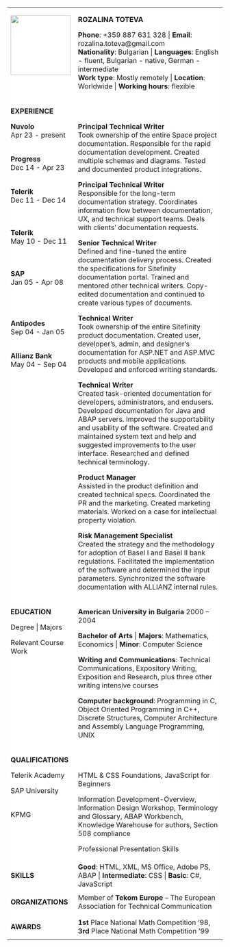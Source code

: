 <table border="0" style="background-color: white;">
 <tr>
    <td valign="top"><p><img src="https://gist.github.com/assets/5470345/0ebd95a2-9226-4355-8f95-975876eb06f0"; width="140px;" hight="120px;"></b></p></td>
  <td><style="font-size: 10px" font-weight: normal;><p><b>ROZALINA TOTEVA</b></p><p>
<b>Phone</b>: +359 887 631 328 | <b>Email</b>: rozalina.toteva@gmail.com<br>
<b>Nationality</b>: Bulgarian | <b>Languages</b>: English - fluent, Bulgarian - native, German - intermediate<br>
   <b>Work type</b>: Mostly remotely | <b>Location</b>: Worldwide | <b>Working hours</b>: flexible</p></td>
 </tr>
 <tr>
    
 <tr>
  <td valign="top">
  <p><b>EXPERIENCE</b></p>
   <p><b>Nuvolo</b><br>Apr 23 - present<br>&nbsp</p><p><b>Progress</b><br>Dec 14 - Apr 23<br>&nbsp</p><p><b>Telerik</b><br>Dec 11 - Dec 14<br>&nbsp<br>&nbsp</p><p><b>Telerik</b><br>May 10 - Dec 11<br>&nbsp<br>&nbsp</p><p><b>SAP</b><br>Jan 05 - Apr 08<br>&nbsp<br>&nbsp<br>&nbsp</p><p><b>Antipodes</b><br>Sep 04 - Jan 05<br>&nbsp</p><p><b>Allianz Bank</b><br>May 04 - Sep 04<br>&nbsp</p></td>
  <td valign="top"><p></p>&nbsp<p><b>Principal Technical Writer</b><br>Took ownership of the entire Space project documentation. Responsible for the rapid documentation development. Created multiple schemas and diagrams. Tested and documented product integrations.</p><p><b>Principal Technical Writer</b><br>Responsible for the long-term documentation strategy. Coordinates information flow between documentation, UX, and technical support teams. Deals with clients’ documentation requests.</p><p><b>Senior Technical Writer</b><br>Defined and fine-tuned the entire documentation delivery process. Created the specifications for Sitefinity documentation portal. Trained and mentored other technical writers. Copy-edited documentation and continued to create various types of documents.</p><p><b>Technical Writer</b><br>Took ownership of the entire Sitefinity product documentation. Created user, developer’s, admin, and designer’s documentation for ASP.NET and ASP.MVC products and mobile applications. Developed and enforced writing standards.</p><p><b>Technical Writer</b><br>Created task-oriented documentation for developers, administrators, and endusers. Developed documentation for Java and ABAP servers. Improved the supportability and usability of the software. Created and maintained system text and help and suggested improvements to the user interface. Researched and defined technical terminology.</p><p><b>Product Manager</b><br>Assisted in the product definition and created technical specs. Coordinated the PR and the marketing. Created marketing materials. Worked on a case for intellectual property violation.</p><p><b>Risk Management Specialist</b><br>
Created the strategy and the methodology for adoption of Basel I and Basel II bank regulations. Facilitated the implementation of the software and determined the input parameters. Synchronized the software documentation with ALLIANZ internal rules.</p></td>
 </tr>
  

  <tr>
 <tr>
  <td valign="top"><p><b>EDUCATION</b></p><p>Degree | Majors</p><p>
   Relevant Course Work</p><p><br>&nbsp</p></td>
    <td valign="top"><p><b>American University in Bulgaria</b> 2000 – 2004</p><p><b>Bachelor of Arts</b> | <b>Majors</b>: Mathematics, Economics | <b>Minor</b>: Computer Science<p><p><b>Writing and Communications</b>: Technical Communications, Expository Writing, Exposition and Research, plus three other writing intensive courses</p><p><b>Computer background</b>: Programming in C, Object Oriented Programming in C++, Discrete Structures, Computer Architecture and Assembly Language Programming, UNIX</p></td>
 </tr> 
 <tr>
 <tr>

  <td valign="top"><p><b>QUALIFICATIONS</b></p><p>Telerik Academy</p><p>SAP University<br>&nbsp</p><p>KPMG</p></td>
  <td valign="top"><p>&nbsp</p><p>HTML & CSS Foundations, JavaScript for Beginners</p><p>Information Development-Overview, Information Design Workshop, Terminology and Glossary, ABAP Workbench, Knowledge Warehouse for authors, Section 508 compliance</p><p>Professional Presentation Skills</p></td>
 </tr> 
 <tr>
 <tr>
  <td><p><b>SKILLS</b></p></td>
  <td><b>Good</b>: HTML, XML, MS Office, Adobe PS, ABAP | <b>Intermediate</b>: CSS | <b>Basic</b>: C#, JavaScript</td>
 </tr> 
 <tr>
 <tr>
  <td><p><b>ORGANIZATIONS</b></p></td>
  <td>Member of <b>Tekom Europe</b> – The European Association for Technical Communication</td>
 </tr> 
 <tr>
 <tr>
  <td><p><b>AWARDS</b></p></td>
  <td><b>1st</b> Place National Math Competition ‘98, <b>3rd</b> Place National Math Competition ’99
 </tr> 
 
 
 
 </table>
